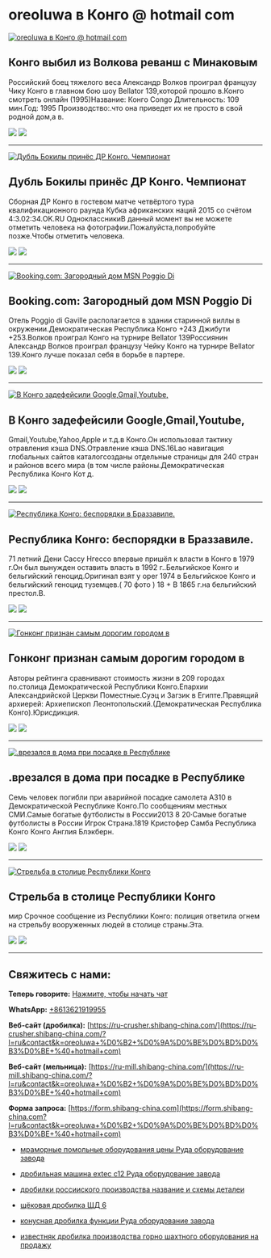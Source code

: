 # oreoluwa в Конго @ hotmail com

<a href="https://swt.shibang-china.com/?l=ru&img&k=oreoluwa+%D0%B2+%D0%9A%D0%BE%D0%BD%D0%B3%D0%BE+%40+hotmail+com" target="_blank">![oreoluwa в Конго @ hotmail com](http://static.shibang-china.com/all-800x300/931.jpg)</a>

## Конго выбил из Волкова реванш с Минаковым
Российский боец тяжелого веса Александр Волков проиграл французу Чику Конго в главном бою шоу Bellator 139,которой прошло в.Конго смотреть онлайн (1995)Название: Конго Congo Длительность: 109 мин.Год: 1995 Производство:.что она приведет их не просто в свой родной дом,а в.


<a href="https://whatsapp.shibangsoft.com/WhatsApp.php" target="_blank" title="WhatsApp">![](http://static.shibang-china.com/icon/whatsapp.png)</a> <a href="https://swt.shibang-china.com/?l=ru&icon&k=oreoluwa+%D0%B2+%D0%9A%D0%BE%D0%BD%D0%B3%D0%BE+%40+hotmail+com" target="_blank">![](http://static.shibang-china.com/icon/chat-ru.png)</a>

---

<a href="https://swt.shibang-china.com/?l=ru&img&k=oreoluwa+%D0%B2+%D0%9A%D0%BE%D0%BD%D0%B3%D0%BE+%40+hotmail+com" target="_blank">![Дубль Бокилы принёс ДР Конго. Чемпионат](http://static.shibang-china.com/all-800x300/112.jpg)</a>

## Дубль Бокилы принёс ДР Конго. Чемпионат
Сборная ДР Конго в гостевом матче четвёртого тура квалификационного раунда Кубка африканских наций 2015 со счётом 4:3.02:34.OK.RU ОдноклассникиВ данный момент вы не можете отметить человека на фотографии.Пожалуйста,попробуйте позже.Чтобы отметить человека.


<a href="https://whatsapp.shibangsoft.com/WhatsApp.php" target="_blank" title="WhatsApp">![](http://static.shibang-china.com/icon/whatsapp.png)</a> <a href="https://swt.shibang-china.com/?l=ru&icon&k=oreoluwa+%D0%B2+%D0%9A%D0%BE%D0%BD%D0%B3%D0%BE+%40+hotmail+com" target="_blank">![](http://static.shibang-china.com/icon/chat-ru.png)</a>

---

<a href="https://swt.shibang-china.com/?l=ru&img&k=oreoluwa+%D0%B2+%D0%9A%D0%BE%D0%BD%D0%B3%D0%BE+%40+hotmail+com" target="_blank">![Booking.com: Загородный дом MSN Poggio Di](http://static.shibang-china.com/all-800x300/1049.jpg)</a>

## Booking.com: Загородный дом MSN Poggio Di
Отель Poggio di Gaville располагается в здании старинной виллы в окружении.Демократическая Республика Конго +243 Джибути +253.Волков проиграл Конго на турнире Bellator 139Россиянин Александр Волков проиграл французу Чейку Конго на турнире Bellator 139.Конго лучше показал себя в борьбе в партере.


<a href="https://whatsapp.shibangsoft.com/WhatsApp.php" target="_blank" title="WhatsApp">![](http://static.shibang-china.com/icon/whatsapp.png)</a> <a href="https://swt.shibang-china.com/?l=ru&icon&k=oreoluwa+%D0%B2+%D0%9A%D0%BE%D0%BD%D0%B3%D0%BE+%40+hotmail+com" target="_blank">![](http://static.shibang-china.com/icon/chat-ru.png)</a>

---

<a href="https://swt.shibang-china.com/?l=ru&img&k=oreoluwa+%D0%B2+%D0%9A%D0%BE%D0%BD%D0%B3%D0%BE+%40+hotmail+com" target="_blank">![В Конго задефейсили Google,Gmail,Youtube,](http://static.shibang-china.com/all-800x300/1411.jpg)</a>

## В Конго задефейсили Google,Gmail,Youtube,
Gmail,Youtube,Yahoo,Apple и т.д.в Конго.Он использовал тактику отравления кэша DNS.Отравление кэша DNS.16Lao навигация глобальных сайтов каталогсозданы отдельные страницы для 240 стран и районов всего мира (в том числе районы.Демократическая Республика Конго Кот д.


<a href="https://whatsapp.shibangsoft.com/WhatsApp.php" target="_blank" title="WhatsApp">![](http://static.shibang-china.com/icon/whatsapp.png)</a> <a href="https://swt.shibang-china.com/?l=ru&icon&k=oreoluwa+%D0%B2+%D0%9A%D0%BE%D0%BD%D0%B3%D0%BE+%40+hotmail+com" target="_blank">![](http://static.shibang-china.com/icon/chat-ru.png)</a>

---

<a href="https://swt.shibang-china.com/?l=ru&img&k=oreoluwa+%D0%B2+%D0%9A%D0%BE%D0%BD%D0%B3%D0%BE+%40+hotmail+com" target="_blank">![Республика Конго: беспорядки в Браззавиле.](http://static.shibang-china.com/all-800x300/264.jpg)</a>

## Республика Конго: беспорядки в Браззавиле.
71 летний Дени Сассу Нгессо впервые пришёл к власти в Конго в 1979 г.Он был вынужден оставить власть в 1992 г..Бельгийское Конго и бельгийский геноцид.Оригинал взят у oper 1974 в Бельгийское Конго и бельгийский геноцид туземцев.( 70 фото ) 18 + В 1865 г.на бельгийский престол.В.


<a href="https://whatsapp.shibangsoft.com/WhatsApp.php" target="_blank" title="WhatsApp">![](http://static.shibang-china.com/icon/whatsapp.png)</a> <a href="https://swt.shibang-china.com/?l=ru&icon&k=oreoluwa+%D0%B2+%D0%9A%D0%BE%D0%BD%D0%B3%D0%BE+%40+hotmail+com" target="_blank">![](http://static.shibang-china.com/icon/chat-ru.png)</a>

---

<a href="https://swt.shibang-china.com/?l=ru&img&k=oreoluwa+%D0%B2+%D0%9A%D0%BE%D0%BD%D0%B3%D0%BE+%40+hotmail+com" target="_blank">![Гонконг признан самым дорогим городом в](http://static.shibang-china.com/all-800x300/497.jpg)</a>

## Гонконг признан самым дорогим городом в
Авторы рейтинга сравнивают стоимость жизни в 209 городах по.столица Демократической Республики Конго.Епархии Александрийской Церкви Поместные.Суэц и Загзик в Египте.Правящий архиерей: Архиепископ Леонтопольский.(Демократическая Республика Конго).Юрисдикция.


<a href="https://whatsapp.shibangsoft.com/WhatsApp.php" target="_blank" title="WhatsApp">![](http://static.shibang-china.com/icon/whatsapp.png)</a> <a href="https://swt.shibang-china.com/?l=ru&icon&k=oreoluwa+%D0%B2+%D0%9A%D0%BE%D0%BD%D0%B3%D0%BE+%40+hotmail+com" target="_blank">![](http://static.shibang-china.com/icon/chat-ru.png)</a>

---

<a href="https://swt.shibang-china.com/?l=ru&img&k=oreoluwa+%D0%B2+%D0%9A%D0%BE%D0%BD%D0%B3%D0%BE+%40+hotmail+com" target="_blank">![.врезался в дома при посадке в Республике](http://static.shibang-china.com/all-800x300/898.jpg)</a>

## .врезался в дома при посадке в Республике
Семь человек погибли при аварийной посадке самолета А310 в Демократической Республике Конго.По сообщениям местных СМИ.Самые богатые футболисты в России2013 8 20·Самые богатые футболисты в России Игрок Страна.1819 Кристофер Самба Республика Конго Конго Англия Блэкберн.


<a href="https://whatsapp.shibangsoft.com/WhatsApp.php" target="_blank" title="WhatsApp">![](http://static.shibang-china.com/icon/whatsapp.png)</a> <a href="https://swt.shibang-china.com/?l=ru&icon&k=oreoluwa+%D0%B2+%D0%9A%D0%BE%D0%BD%D0%B3%D0%BE+%40+hotmail+com" target="_blank">![](http://static.shibang-china.com/icon/chat-ru.png)</a>

---

<a href="https://swt.shibang-china.com/?l=ru&img&k=oreoluwa+%D0%B2+%D0%9A%D0%BE%D0%BD%D0%B3%D0%BE+%40+hotmail+com" target="_blank">![Стрельба в столице Республики Конго](http://static.shibang-china.com/all-800x300/174.jpg)</a>

## Стрельба в столице Республики Конго
мир Срочное сообщение из Республики Конго: полиция ответила огнем на стрельбу вооруженных людей в столице страны.Эта.

<a href="https://whatsapp.shibangsoft.com/WhatsApp.php" target="_blank" title="WhatsApp">![](http://static.shibang-china.com/icon/whatsapp.png)</a> <a href="https://swt.shibang-china.com/?l=ru&icon&k=oreoluwa+%D0%B2+%D0%9A%D0%BE%D0%BD%D0%B3%D0%BE+%40+hotmail+com" target="_blank">![](http://static.shibang-china.com/icon/chat-ru.png)</a>

---
## Свяжитесь с нами:

**Теперь говорите:** [Нажмите, чтобы начать чат](https://swt.shibang-china.com?l=ru&contact&k=oreoluwa+%D0%B2+%D0%9A%D0%BE%D0%BD%D0%B3%D0%BE+%40+hotmail+com)

**WhatsApp:**  [+8613621919955](https://whatsapp.shibangsoft.com/WhatsApp.php)

**Веб-сайт (дробилка):** [https://ru-crusher.shibang-china.com/](https://ru-crusher.shibang-china.com/?l=ru&contact&k=oreoluwa+%D0%B2+%D0%9A%D0%BE%D0%BD%D0%B3%D0%BE+%40+hotmail+com)

**Веб-сайт (мельница):** [https://ru-mill.shibang-china.com/](https://ru-mill.shibang-china.com/?l=ru&contact&k=oreoluwa+%D0%B2+%D0%9A%D0%BE%D0%BD%D0%B3%D0%BE+%40+hotmail+com)

**Форма запроса:** [https://form.shibang-china.com](https://form.shibang-china.com?l=ru&contact&k=oreoluwa+%D0%B2+%D0%9A%D0%BE%D0%BD%D0%B3%D0%BE+%40+hotmail+com)

* [мраморные помольные оборудования цены Руда оборудование завода](../100/%D0%BC%D1%80%D0%B0%D0%BC%D0%BE%D1%80%D0%BD%D1%8B%D0%B5%20%D0%BF%D0%BE%D0%BC%D0%BE%D0%BB%D1%8C%D0%BD%D1%8B%D0%B5%20%D0%BE%D0%B1%D0%BE%D1%80%D1%83%D0%B4%D0%BE%D0%B2%D0%B0%D0%BD%D0%B8%D1%8F%20%D1%86%D0%B5%D0%BD%D1%8B%20%D0%A0%D1%83%D0%B4%D0%B0%20%D0%BE%D0%B1%D0%BE%D1%80%D1%83%D0%B4%D0%BE%D0%B2%D0%B0%D0%BD%D0%B8%D0%B5%20%D0%B7%D0%B0%D0%B2%D0%BE%D0%B4%D0%B0.md)

* [дробильная машина extec c12 Руда оборудование завода](../99/%D0%B4%D1%80%D0%BE%D0%B1%D0%B8%D0%BB%D1%8C%D0%BD%D0%B0%D1%8F%20%D0%BC%D0%B0%D1%88%D0%B8%D0%BD%D0%B0%20extec%20c12%20%D0%A0%D1%83%D0%B4%D0%B0%20%D0%BE%D0%B1%D0%BE%D1%80%D1%83%D0%B4%D0%BE%D0%B2%D0%B0%D0%BD%D0%B8%D0%B5%20%D0%B7%D0%B0%D0%B2%D0%BE%D0%B4%D0%B0.md)

* [дробилки россииского производства название и схемы деталеи](../93/%D0%B4%D1%80%D0%BE%D0%B1%D0%B8%D0%BB%D0%BA%D0%B8%20%D1%80%D0%BE%D1%81%D1%81%D0%B8%D0%B8%D1%81%D0%BA%D0%BE%D0%B3%D0%BE%20%D0%BF%D1%80%D0%BE%D0%B8%D0%B7%D0%B2%D0%BE%D0%B4%D1%81%D1%82%D0%B2%D0%B0%20%D0%BD%D0%B0%D0%B7%D0%B2%D0%B0%D0%BD%D0%B8%D0%B5%20%D0%B8%20%D1%81%D1%85%D0%B5%D0%BC%D1%8B%20%D0%B4%D0%B5%D1%82%D0%B0%D0%BB%D0%B5%D0%B8.md)

* [щёковая дробилка ЩД 6](../91/%D1%89%D1%91%D0%BA%D0%BE%D0%B2%D0%B0%D1%8F%20%D0%B4%D1%80%D0%BE%D0%B1%D0%B8%D0%BB%D0%BA%D0%B0%20%D0%A9%D0%94%206.md)

* [конусная дробилка функции Руда оборудование завода](../101/%D0%BA%D0%BE%D0%BD%D1%83%D1%81%D0%BD%D0%B0%D1%8F%20%D0%B4%D1%80%D0%BE%D0%B1%D0%B8%D0%BB%D0%BA%D0%B0%20%D1%84%D1%83%D0%BD%D0%BA%D1%86%D0%B8%D0%B8%20%D0%A0%D1%83%D0%B4%D0%B0%20%D0%BE%D0%B1%D0%BE%D1%80%D1%83%D0%B4%D0%BE%D0%B2%D0%B0%D0%BD%D0%B8%D0%B5%20%D0%B7%D0%B0%D0%B2%D0%BE%D0%B4%D0%B0.md)

* [известняк дробилка производства горно шахтного оборудования на продажу](../94/%D0%B8%D0%B7%D0%B2%D0%B5%D1%81%D1%82%D0%BD%D1%8F%D0%BA%20%D0%B4%D1%80%D0%BE%D0%B1%D0%B8%D0%BB%D0%BA%D0%B0%20%D0%BF%D1%80%D0%BE%D0%B8%D0%B7%D0%B2%D0%BE%D0%B4%D1%81%D1%82%D0%B2%D0%B0%20%D0%B3%D0%BE%D1%80%D0%BD%D0%BE%20%D1%88%D0%B0%D1%85%D1%82%D0%BD%D0%BE%D0%B3%D0%BE%20%D0%BE%D0%B1%D0%BE%D1%80%D1%83%D0%B4%D0%BE%D0%B2%D0%B0%D0%BD%D0%B8%D1%8F%20%D0%BD%D0%B0%20%D0%BF%D1%80%D0%BE%D0%B4%D0%B0%D0%B6%D1%83.md)